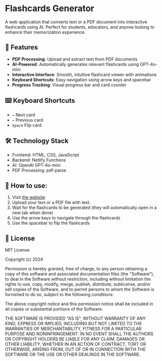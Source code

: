 # Flashcards Generator

A web application that converts text or a PDF document into interactive flashcards using AI. Perfect for students, educators, and anyone looking to enhance their memorization experience.

## 🚀 Features

- **PDF Processing**: Upload and extract text from PDF documents
- **AI-Powered**: Automatically generates relevant flashcards using GPT-4o-mini
- **Interactive Interface**: Smooth, intuitive flashcard viewer with animations
- **Keyboard Shortcuts**: Easy navigation using arrow keys and spacebar
- **Progress Tracking**: Visual progress bar and card counter

## ⌨️ Keyboard Shortcuts

- `→` Next card
- `←` Previous card
- `Space` Flip card

## 🛠️ Technology Stack

- Frontend: HTML, CSS, JavaScript
- Backend: Netlify Functions
- AI: OpenAI GPT-4o-mini
- PDF Processing: pdf-parse

## 🔧 How to use:

1. Visit [the website](https://flashcard-generator-webapp.netlify.app/)
2. Upload your text or a PDF file with text.
3. Wait for the flashcards to be generated (they will automatically open in a new tab when done)
4. Use the arrow keys to navigate through the flashcards
5. Use the spacebar to flip the flashcards

## 📜 License

MIT License

Copyright (c) 2024

Permission is hereby granted, free of charge, to any person obtaining a copy
of this software and associated documentation files (the "Software"), to deal
in the Software without restriction, including without limitation the rights
to use, copy, modify, merge, publish, distribute, sublicense, and/or sell
copies of the Software, and to permit persons to whom the Software is
furnished to do so, subject to the following conditions:

The above copyright notice and this permission notice shall be included in all
copies or substantial portions of the Software.

THE SOFTWARE IS PROVIDED "AS IS", WITHOUT WARRANTY OF ANY KIND, EXPRESS OR
IMPLIED, INCLUDING BUT NOT LIMITED TO THE WARRANTIES OF MERCHANTABILITY,
FITNESS FOR A PARTICULAR PURPOSE AND NONINFRINGEMENT. IN NO EVENT SHALL THE
AUTHORS OR COPYRIGHT HOLDERS BE LIABLE FOR ANY CLAIM, DAMAGES OR OTHER
LIABILITY, WHETHER IN AN ACTION OF CONTRACT, TORT OR OTHERWISE, ARISING FROM,
OUT OF OR IN CONNECTION WITH THE SOFTWARE OR THE USE OR OTHER DEALINGS IN THE
SOFTWARE.

